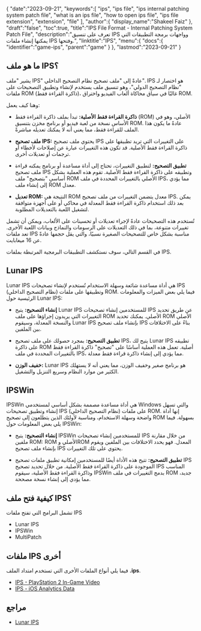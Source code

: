 {
   "date":"2023-09-21",
   "keywords":[
    "ips",
    "ips file",
    "ips internal patching system patch file",
    "what is an ips file",
    "how to open ips file",
    "ips file extension",
    "extension",
    "file"
   ],
   "author":{
      "display_name":"Shakeel Faiz"
   },
   "draft":"false",
   "toc":true,
   "title":"IPS File Format - Internal Patching System Patch File",
   "description":"تعرف على تنسيق IPS وواجهات برمجة التطبيقات التي يمكنها إنشاء ملفات IPS وفتحها.",
   "linktitle":"IPS",
   "menu":{
      "docs":{
         "identifier":"game-ips",
         "parent":"game"
      }
   },
   "lastmod":"2023-09-21"
}

## ما هو ملف IPS؟

يشير "ملف IPS" عادةً إلى "ملف تصحيح نظام التصحيح الداخلي". IPS هو اختصار لـ "نظام التصحيح الدولي"، وهو تنسيق ملف يستخدم لإنشاء وتطبيق التصحيحات على ملفات ROM (ذاكرة القراءة فقط)، غالبًا في سياق محاكاة ألعاب الفيديو واختراق ROM.

وهنا كيف يعمل:

- **ذاكرة القراءة فقط الأصلية:** تبدأ بملف ذاكرة القراءة فقط (ROM) الأصلي، وهو في الأساس نسخة من لعبة فيديو أو برنامج مخزن بتنسيق ROM. عادةً ما يكون هذا الملف للقراءة فقط، مما يعني أنه لا يمكنك تعديله مباشرةً.

- **ملف تصحيح IPS:** يحتوي ملف تصحيح IPS على التغييرات التي تريد تطبيقها على ذاكرة القراءة فقط الأصلية. قد تكون هذه التغييرات عبارة عن إصلاحات لأخطاء أو ترجمات أو تعديلات أخرى.

- **تطبيق التصحيح:** لتطبيق التغييرات، تحتاج إلى أداة مساعدة أو برنامج يمكنه قراءة ملف تصحيح IPS وتطبيقه على ذاكرة القراءة فقط الأصلية. تقوم هذه العملية بشكل أساسي "بتصحيح" ملف ROM الأصلي بالتغييرات المحددة في ملف IPS، مما يؤدي إلى إنشاء ملف ROM معدل.

- **تعديل ROM:** النتيجة هي ROM معدل يتضمن التغييرات من ملف تصحيح IPS. يمكن بعد ذلك استخدام ذاكرة القراءة فقط المعدلة في محاكي أو على أجهزة متوافقة لتشغيل اللعبة بالتعديلات المطلوبة.

تُستخدم هذه التصحيحات عادةً لإجراء تعديلات أو تحسينات على الألعاب، ويمكن أن تشمل تغييرات متنوعة، بما في ذلك التعديلات على الرسومات والنماذج وبيانات اللعبة الأخرى. تعد ملفات IPS مناسبة بشكل خاص للتصحيحات الصغيرة نسبيًا، والتي يقل حجمها عادةً عن 16 ميغابايت.

في القسم التالي، سوف نستكشف التطبيقات البرمجية المرتبطة بملفات IPS.

## Lunar IPS

Lunar IPS هي أداة مساعدة شائعة وسهلة الاستخدام تُستخدم لإنشاء تصحيحات IPS (نظام التصحيح الداخلي) وتطبيقها على ملفات ROM. فيما يلي بعض الميزات والمعلومات الرئيسية حول Lunar IPS:

- **إنشاء التصحيح:** يتيح Lunar IPS للمستخدمين إنشاء تصحيحات IPS عن طريق تحديد التغييرات التي يريدون إجراؤها على ملف ROM الأصلي. يمكنك تحديد ROM الأصلي والنسخة المعدلة، وسيقوم Lunar IPS بإنشاء ملف تصحيح IPS بناءً على الاختلافات بين الملفين.

- **تطبيق التصحيح:** بمجرد حصولك على ملف تصحيح IPS، يتيح لك Lunar IPS تطبيقه على ذاكرة ROM أصلية. تعمل هذه العملية أساسًا على "تصحيح" ذاكرة القراءة فقط بالتغييرات المحددة في ملف IPS، مما يؤدي إلى إنشاء ذاكرة قراءة فقط معدلة.

- **خفيف الوزن:** Lunar IPS هو برنامج صغير وخفيف الوزن، مما يعني أنه لا يستهلك الكثير من موارد النظام وسريع التنزيل والتشغيل.

## IPSWin

IPSWin هي أداة مساعدة مصممة بشكل أساسي لمستخدمي Windows والتي تسهل إنشاء وتطبيق تصحيحات IPS (نظام التصحيح الداخلي) على ملفات ROM. إنها أداة واضحة وسهلة الاستخدام، ومناسبة لأولئك الذين يتطلعون إلى تصحيح ROM بسهولة. فيما يلي بعض المعلومات حول IPSWin:

- **إنشاء التصحيح:** يتيح IPSWin للمستخدمين إنشاء تصحيحات IPS من خلال مقارنة ملفين ROM: ROM الأصلي وROM المعدل. فهو يحدد الاختلافات بين الملفين ويقوم بإنشاء ملف تصحيح IPS يحتوي على تلك التغييرات.

- **تطبيق التصحيح:** تتيح هذه الأداة أيضًا للمستخدمين إمكانية تطبيق ملفات تصحيح IPS الموجودة على ذاكرة القراءة فقط الأصلية. من خلال تحديد تصحيح IPS المناسب وذاكرة القراءة فقط الأصلية، سيقوم IPSWin بدمج التغييرات في ملف ROM جديد، مما يؤدي إلى إنشاء نسخة مصححة.

## كيفية فتح ملف IPS؟

تشمل البرامج التي تفتح ملفات IPS

- Lunar IPS
- IPSWin
- MultiPatch

## ملفات IPS أخرى

فيما يلي أنواع الملفات الأخرى التي تستخدم امتداد الملف **.ips**.

- [IPS - PlayStation 2 In-Game Video](/game/ips-ps2/)
- [IPS - iOS Analytics Data](/misc/ips/)

## مراجع
* [Lunar IPS](https://www.romhacking.net/utilities/240/)